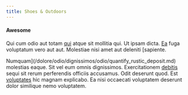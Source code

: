 ```yaml
---
title: Shoes & Outdoors
---
```


#### Awesome

Qui cum odio aut totam [qui](/consequatur/architecto/ergonomic_assimilated_avon.md) atque sit mollitia qui. Ut ipsam dicta. [Ea](/facere/temporibus/consequatur/port_thx_fuchsia.md) fuga voluptatum vero aut aut. Molestiae nisi amet aut deleniti [sapiente.

Numquam](/dolore/odio/dignissimos/odio/quantify_rustic_deposit.md) molestias eaque. Sit vel eum omnis dignissimos. Exercitationem [debitis](/sit/representative_systems.md) sequi sit rerum perferendis officiis accusamus. Odit deserunt quod. Est [voluptates](/in/indigo.md) hic magnam explicabo. Ea nisi occaecati voluptatem deserunt dolor similique nemo voluptatem.
